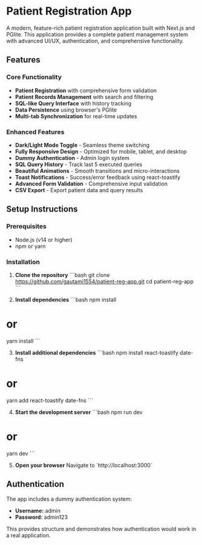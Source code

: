 # Patient Registration App

A modern, feature-rich patient registration application built with Next.js and PGlite. This application provides a complete patient management system with advanced UI/UX, authentication, and comprehensive functionality.

##  Features

### Core Functionality
- **Patient Registration** with comprehensive form validation
- **Patient Records Management** with search and filtering
- **SQL-like Query Interface** with history tracking
- **Data Persistence** using browser's PGlite
- **Multi-tab Synchronization** for real-time updates

### Enhanced Features
- **Dark/Light Mode Toggle** - Seamless theme switching
- **Fully Responsive Design** - Optimized for mobile, tablet, and desktop
- **Dummy Authentication** - Admin login system
- **SQL Query History** - Track last 5 executed queries
- **Beautiful Animations** - Smooth transitions and micro-interactions
- **Toast Notifications** - Success/error feedback using react-toastify
- **Advanced Form Validation** - Comprehensive input validation
- **CSV Export** - Export patient data and query results

## Setup Instructions

### Prerequisites
- Node.js (v14 or higher)
- npm or yarn

### Installation

1. **Clone the repository**
\`\`\`bash
git clone https://github.com/gautami1554/patient-reg-app.git
cd patient-reg-app
\`\`\`

2. **Install dependencies**
\`\`\`bash
npm install
# or
yarn install
\`\`\`

3. **Install additional dependencies**
\`\`\`bash
npm install react-toastify date-fns
# or
yarn add react-toastify date-fns
\`\`\`

4. **Start the development server**
\`\`\`bash
npm run dev
# or
yarn dev
\`\`\`

5. **Open your browser**
Navigate to \`http://localhost:3000\`

## Authentication

The app includes a dummy authentication system:

- **Username:** admin
- **Password:** admin123

This provides structure and demonstrates how authentication would work in a real application.
